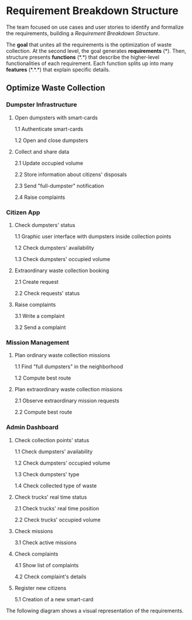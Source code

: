 # Requirement Breakdown Structure

The team focused on use cases and user stories to identify and formalize the requirements, building a _Requirement Breakdown Structure_.

The **goal** that unites all the requirements is the optimization of waste collection. At the second level, the goal generates **requirements** (\*). Then, structure presents **functions** (\*.\*) that describe the higher-level functionalities of each requirement. Each function splits up into many **features** (\*.\*.\*) that explain specific details.

## Optimize Waste Collection

### **Dumpster Infrastructure**

1. Open dumpsters with smart-cards

    1.1 Authenticate smart-cards

    1.2 Open and close dumpsters
    
2. Collect and share data

    2.1 Update occupied volume

    2.2 Store information about citizens' disposals

    2.3 Send "full-dumpster" notification

    2.4 Raise complaints


### **Citizen App**

1. Check dumpsters' status

    1.1 Graphic user interface with dumpsters inside collection points

    1.2 Check dumpsters' availability

    1.3 Check dumpsters' occupied volume
    
2. Extraordinary waste collection booking

    2.1 Create request

    2.2 Check requests' status
    
3. Raise complaints

    3.1 Write a complaint

    3.2 Send a complaint

### **Mission Management**

1. Plan ordinary waste collection missions

    1.1 Find "full dumpsters" in the neighborhood
    
    1.2 Compute best route
    
2. Plan extraordinary waste collection missions

    2.1 Observe extraordinary mission requests

    2.2 Compute best route

### **Admin Dashboard**

1. Check collection points' status

    1.1 Check dumpsters' availability

    1.2 Check dumpsters' occupied volume

    1.3 Check dumpsters' type

    1.4 Check collected type of waste
    
2. Check trucks' real time status

    2.1 Check trucks' real time position

    2.2 Check trucks' occupied volume

3. Check missions

    3.1 Check active missions
    
4. Check complaints

    4.1 Show list of complaints
    
    4.2 Check complaint's details
    
6. Register new citizens

    5.1 Creation of a new smart-card

The following diagram shows a visual representation of the requirements.

<!--![Diagram Image Link](./requirement-breakdown-structure.puml)-->